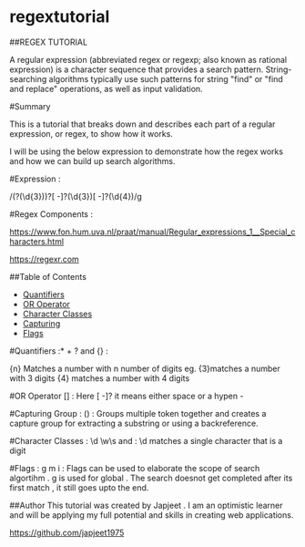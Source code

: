 # regextutorial

##REGEX TUTORIAL

A regular expression (abbreviated regex or regexp; also known as rational expression) is a character sequence that provides a search pattern. String-searching algorithms typically use such patterns for string "find" or "find and replace" operations, as well as input validation.

#Summary

This is a tutorial that breaks down and describes each part of a regular expression, or regex, to show how it works.

I will be using the below expression to demonstrate how the regex works and how we can build up search algorithms. 

#Expression :

/\(?(\d{3})\)?[ -]?(\d{3})[ -]?(\d{4})/g

#Regex Components :

https://www.fon.hum.uva.nl/praat/manual/Regular_expressions_1__Special_characters.html

 https://regexr.com


##Table of Contents

- [Quantifiers](#Quantifiers)
- [OR Operator](#or-operator)
- [Character Classes](#Character-classes)
- [Capturing](#capturing)
- [Flags](#Flags)


#Quantifiers :* + ? and {} : 

{n} Matches a number with n number of digits
eg. {3}matches a number with 3 digits
{4} matches a number with 4 digits

#OR Operator [] : 
Here [ -]? it means either space or a hypen - 

#Capturing Group : () : Groups multiple token together and creates a capture group for extracting a substring or using a backreference. 


#Character Classes : \d \w\s and :
\d matches a single character that is a digit

#Flags : g m i :
Flags can be used to elaborate the scope of search algortihm . 
g is used for global . The search doesnot get completed after its first match , it still goes upto the end. 



##Author
 This tutorial was created by Japjeet . I am an optimistic learner and will be applying my full potential and skills in creating web applications. 

 https://github.com/japjeet1975

